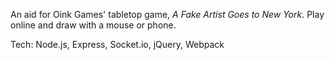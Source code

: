 An aid for Oink Games' tabletop game, _A Fake Artist Goes to New York_. Play online and draw with a mouse or phone.

Tech: Node.js, Express, Socket.io, jQuery, Webpack